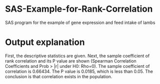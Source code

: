 # SAS-Example-for-Rank-Correlation

SAS program for the example of gene expression and feed intake of lambs

# Output explanation
First, the descriptive statistics are given. Next, the sample coefficient of rank correlation and its P value are shown (Spearman Correlation Coefficients and Prob > |r| under H0: Rho=0). The sample coefficient of correlation is 0.66434. The P value is 0.0185, which is less than 0.05. The conclusion is that correlation exists in the population.
